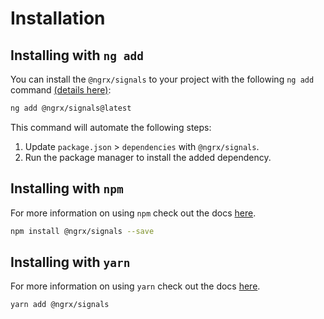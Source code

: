 # Installation

## Installing with `ng add`

You can install the `@ngrx/signals` to your project with the following `ng add` command <a href="https://angular.dev/cli/add" target="_blank">(details here)</a>:

```sh
ng add @ngrx/signals@latest
```

This command will automate the following steps:

1. Update `package.json` > `dependencies` with `@ngrx/signals`.
2. Run the package manager to install the added dependency.


## Installing with `npm`

For more information on using `npm` check out the docs <a href="https://docs.npmjs.com/cli/install" target="_blank">here</a>.

```sh
npm install @ngrx/signals --save
```

## Installing with `yarn`

For more information on using `yarn` check out the docs <a href="https://yarnpkg.com/getting-started/usage#installing-all-the-dependencies" target="_blank">here</a>.

```sh
yarn add @ngrx/signals
```
